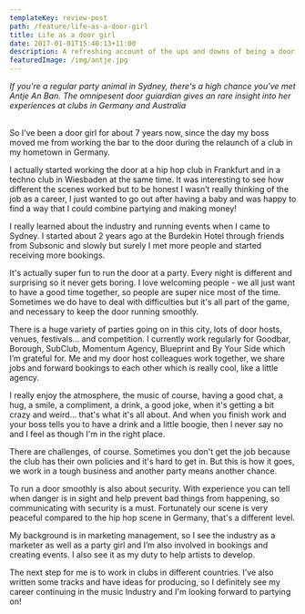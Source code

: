 ```yaml
---
templateKey: review-post
path: /feature/life-as-a-door-girl
title: Life as a door girl
date: 2017-01-01T15:40:13+11:00
description: A refreshing account of the ups and downs of being a door girl.
featuredImage: /img/antje.jpg
---
```

_If you're a regular party animal in Sydney, there's a high chance you've met Antje An Ban. The omnipesent door guiardian gives an rare insight into her experiences at clubs in Germany and Australia_
<br><br>

So I’ve been a door girl for about 7 years now, since the day my boss moved me from working the bar to the door during the relaunch of a club in my hometown in Germany. 

I actually started working the door at a hip hop club in Frankfurt and in a techno club in Wiesbaden at the same time. It was interesting to see how different the scenes worked but to be honest I wasn’t really thinking of the job as a career, I just wanted to go out after having a baby and was happy to find a way that I could combine partying and making money!

I really learned about the industry and running events when I came to Sydney. I started about 2 years ago at the Burdekin Hotel through friends from Subsonic and slowly but surely I met more people and started receiving more bookings. 

It's actually super fun to run the door at a party. Every night is different and surprising so it never gets boring. I love welcoming people - we all just want to have a good time together, so people are super nice most of the time. Sometimes we do have to deal with difficulties but it's all part of the game, and necessary to keep the door running smoothly.

There is a huge variety of parties going on in this city, lots of door hosts, venues, festivals… and competition. I currently work regularly for Goodbar, Borough, SubClub, Momentum Agency, Blueprint and By Your Side which I’m grateful for. Me and my door host colleagues work together, we share jobs and forward bookings to each other which is really cool, like a little agency.

I really enjoy the atmosphere, the music of course, having a good chat, a hug, a smile, a compliment, a drink, a good joke, when it's getting a bit crazy and weird… that's what it's all about. And when you finish work and your boss tells you to have a drink and a little boogie, then I never say no and I feel as though I'm in the right place.

There are challenges, of course. Sometimes you don't get the job because the club has their own policies and it's hard to get in. But this is how it goes, we work in a tough business and another party means another chance. 

To run a door smoothly is also about security. With experience you can tell when danger is in sight and help prevent bad things from happening, so communicating with security is a must. Fortunately our scene is very peaceful compared to the hip hop scene in Germany, that's a different level. 

My background is in marketing management, so I see the industry as a marketer as well as a party girl and I’m also involved in bookings and creating events. I also see it as my duty to help artists to develop. 

The next step for me is to work in clubs in different countries. I’ve also written some tracks and have ideas for producing, so I definitely see my career continuing in the music Industry and I'm looking forward to partying on!
